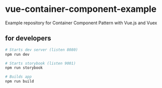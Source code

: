 # vue-container-component-example

Example repository for Container Component Pattern with Vue.js and Vuex

## for developers

```sh
# Starts dev server (listen 8080)
npm run dev

# Starts storybook (listen 9001)
npm run storybook

# Builds app
npm run build
```
